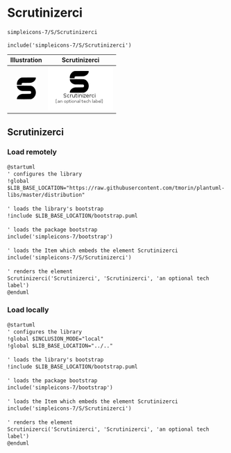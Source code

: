 # Scrutinizerci


```text
simpleicons-7/S/Scrutinizerci
```

```text
include('simpleicons-7/S/Scrutinizerci')
```



| Illustration | Scrutinizerci |
| :---: | :---: |
| ![illustration for Illustration](../../simpleicons-7/S/Scrutinizerci.png) | ![illustration for Scrutinizerci](../../simpleicons-7/S/Scrutinizerci.Local.png) |




## Scrutinizerci

### Load remotely
```plantuml
@startuml
' configures the library
!global $LIB_BASE_LOCATION="https://raw.githubusercontent.com/tmorin/plantuml-libs/master/distribution"

' loads the library's bootstrap
!include $LIB_BASE_LOCATION/bootstrap.puml

' loads the package bootstrap
include('simpleicons-7/bootstrap')

' loads the Item which embeds the element Scrutinizerci
include('simpleicons-7/S/Scrutinizerci')

' renders the element
Scrutinizerci('Scrutinizerci', 'Scrutinizerci', 'an optional tech label')
@enduml
```

### Load locally
```plantuml
@startuml
' configures the library
!global $INCLUSION_MODE="local"
!global $LIB_BASE_LOCATION="../.."

' loads the library's bootstrap
!include $LIB_BASE_LOCATION/bootstrap.puml

' loads the package bootstrap
include('simpleicons-7/bootstrap')

' loads the Item which embeds the element Scrutinizerci
include('simpleicons-7/S/Scrutinizerci')

' renders the element
Scrutinizerci('Scrutinizerci', 'Scrutinizerci', 'an optional tech label')
@enduml
```


